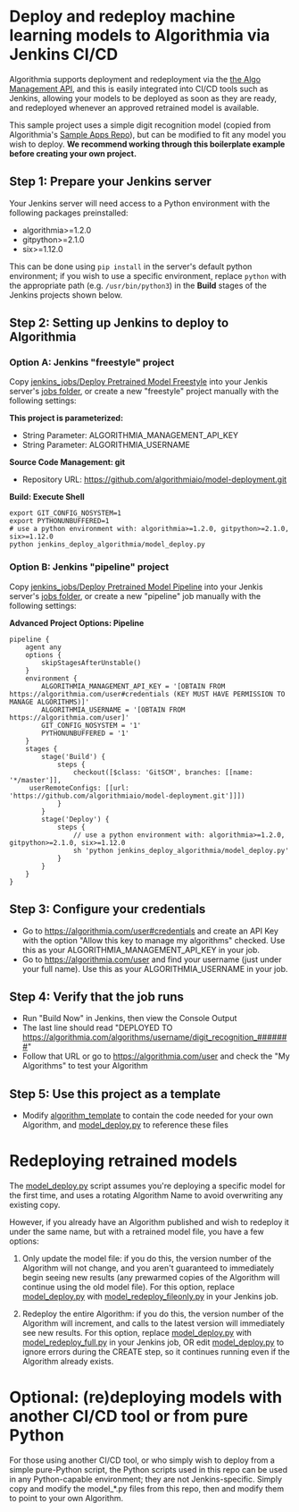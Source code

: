 # Deploy and redeploy machine learning models to Algorithmia via Jenkins CI/CD

Algorithmia supports deployment and redeployment via the [the Algo Management API](https://algorithmia.com/developers/algorithm-development/algorithm-management-api), and this is easily integrated into CI/CD tools such as Jenkins, allowing your models to be deployed as soon as they are ready, and redeployed whenever an approved retrained model is available.

This sample project uses a simple digit recognition model (copied from Algorithmia's [Sample Apps Repo](https://github.com/algorithmiaio/sample-apps/tree/master/algo-dev-demo/digit_recognition)), but can be modified to fit any model you wish to deploy. **We recommend working through this boilerplate example before creating your own project.**

## Step 1: Prepare your Jenkins server

Your Jenkins server will need access to a Python environment with the following packages preinstalled:
* algorithmia>=1.2.0
* gitpython>=2.1.0
* six>=1.12.0

This can be done using `pip install` in the server's default python environment; if you wish to use a specific environment, replace `python` with the appropriate path (e.g. `/usr/bin/python3`) in the **Build** stages of the Jenkins projects shown below. 

## Step 2: Setting up Jenkins to deploy to Algorithmia

### Option A: Jenkins "freestyle" project

Copy [jenkins_jobs/Deploy Pretrained Model Freestyle](jenkins_jobs) into your Jenkis server's [jobs folder](https://wiki.jenkins.io/display/JENKINS/Administering+Jenkins), or create a new "freestyle" project manually with the following settings:

**This project is parameterized:**
* String Parameter: ALGORITHMIA_MANAGEMENT_API_KEY
* String Parameter: ALGORITHMIA_USERNAME

**Source Code Management: git**
* Repository URL: https://github.com/algorithmiaio/model-deployment.git

**Build: Execute Shell**
```
export GIT_CONFIG_NOSYSTEM=1
export PYTHONUNBUFFERED=1
# use a python environment with: algorithmia>=1.2.0, gitpython>=2.1.0, six>=1.12.0
python jenkins_deploy_algorithmia/model_deploy.py
```

### Option B: Jenkins "pipeline" project

Copy [jenkins_jobs/Deploy Pretrained Model Pipeline](jenkins_jobs) into your Jenkis server's [jobs folder](https://wiki.jenkins.io/display/JENKINS/Administering+Jenkins), or create a new "pipeline" job manually with the following settings:

**Advanced Project Options: Pipeline**
```
pipeline {
    agent any
    options {
        skipStagesAfterUnstable()
    }
    environment {
        ALGORITHMIA_MANAGEMENT_API_KEY = '[OBTAIN FROM https://algorithmia.com/user#credentials (KEY MUST HAVE PERMISSION TO MANAGE ALGORITHMS)]'
        ALGORITHMIA_USERNAME = '[OBTAIN FROM https://algorithmia.com/user]'
        GIT_CONFIG_NOSYSTEM = '1'
        PYTHONUNBUFFERED = '1'
    }
    stages {
        stage('Build') {
            steps {
                checkout([$class: 'GitSCM', branches: [[name: '*/master']],
     userRemoteConfigs: [[url: 'https://github.com/algorithmiaio/model-deployment.git']]])
            }
        }
        stage('Deploy') {
            steps {
                // use a python environment with: algorithmia>=1.2.0, gitpython>=2.1.0, six>=1.12.0
                sh 'python jenkins_deploy_algorithmia/model_deploy.py'
            }
        }
    }
}
```

## Step 3: Configure your credentials

* Go to https://algorithmia.com/user#credentials and create an API Key with the option "Allow this key to manage my algorithms" checked. Use this as your ALGORITHMIA_MANAGEMENT_API_KEY in your job.
* Go to https://algorithmia.com/user and find your username (just under your full name). Use this as your ALGORITHMIA_USERNAME in your job.

## Step 4: Verify that the job runs

* Run "Build Now" in Jenkins, then view the Console Output
* The last line should read "DEPLOYED TO https://algorithmia.com/algorithms/username/digit_recognition_#######"
* Follow that URL or go to https://algorithmia.com/user and check the "My Algorithms" to test your Algorithm

## Step 5: Use this project as a template

* Modify [algorithm_template](algorithm_template) to contain the code needed for your own Algorithm, and [model_deploy.py](model_deploy.py) to reference these files

# Redeploying retrained models

The [model_deploy.py](model_deploy.py) script assumes you're deploying a specific model for the first time, and uses a rotating Algorithm Name to avoid overwriting any existing copy.

However, if you already have an Algorithm published and wish to redeploy it under the same name, but with a retrained model file, you have a few options:

1. Only update the model file: if you do this, the version number of the Algorithm will not change, and you aren't guaranteed to immediately begin seeing new results (any prewarmed copies of the Algorithm will continue using the old model file). For this option, replace [model_deploy.py](model_deploy.py) with [model_redeploy_fileonly.py](model_redeploy_fileonly.py) in your Jenkins job.

2. Redeploy the entire Algorithm: if you do this, the version number of the Algorithm will increment, and calls to the latest version will immediately see new results. For this option, replace [model_deploy.py](model_deploy.py) with [model_redeploy_full.py](model_redeploy_full.py) in your Jenkins job, OR edit [model_deploy.py](model_deploy.py) to ignore errors during the CREATE step, so it continues running even if the Algorithm already exists.

# Optional: (re)deploying models with another CI/CD tool or from pure Python

For those using another CI/CD tool, or who simply wish to deploy from a simple pure-Python script, the Python scripts used in this repo can be used in any Python-capable environment; they are not Jenkins-specific. Simply copy and modify the model_*.py files from this repo, then and modify them to point to your own Algorithm.